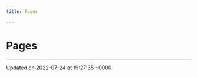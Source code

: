 ```yaml
---
title: Pages

---
```


# Pages







-------------------------------

Updated on 2022-07-24 at 19:27:35 +0000
